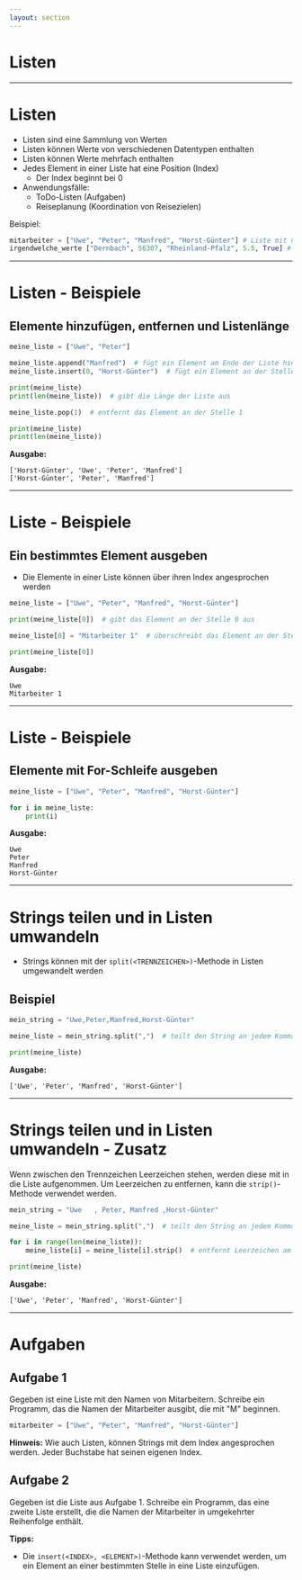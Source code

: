 ```yaml
---
layout: section
---
```


# Listen

---

# Listen

- Listen sind eine Sammlung von Werten
- Listen können Werte von verschiedenen Datentypen enthalten
- Listen können Werte mehrfach enthalten
- Jedes Element in einer Liste hat eine Position (Index)
  - Der Index beginnt bei 0
- Anwendungsfälle:
  - ToDo-Listen (Aufgaben)
  - Reiseplanung (Koordination von Reisezielen)

Beispiel:

```python
mitarbeiter = ["Uwe", "Peter", "Manfred", "Horst-Günter"] # Liste mit nur Strings
irgendwelche_werte ["Dernbach", 56307, "Rheinland-Pfalz", 5.5, True] # Liste mit verschiedenen Datentypen
```

---

# Listen - Beispiele

## Elemente hinzufügen, entfernen und Listenlänge

```python
meine_liste = ["Uwe", "Peter"]

meine_liste.append("Manfred")  # fügt ein Element am Ende der Liste hinzu
meine_liste.insert(0, "Horst-Günter")  # fügt ein Element an der Stelle 0 ein

print(meine_liste)
print(len(meine_liste))  # gibt die Länge der Liste aus

meine_liste.pop(1)  # entfernt das Element an der Stelle 1

print(meine_liste)
print(len(meine_liste))
```

**Ausgabe:**

```text
['Horst-Günter', 'Uwe', 'Peter', 'Manfred']
['Horst-Günter', 'Peter', 'Manfred']
```

---

# Liste - Beispiele

## Ein bestimmtes Element ausgeben

- Die Elemente in einer Liste können über ihren Index angesprochen werden

```python
meine_liste = ["Uwe", "Peter", "Manfred", "Horst-Günter"]

print(meine_liste[0])  # gibt das Element an der Stelle 0 aus

meine_liste[0] = "Mitarbeiter 1"  # überschreibt das Element an der Stelle 0

print(meine_liste[0])
```

**Ausgabe:**

```
Uwe
Mitarbeiter 1
```

---

# Liste - Beispiele

## Elemente mit For-Schleife ausgeben

```python
meine_liste = ["Uwe", "Peter", "Manfred", "Horst-Günter"]

for i in meine_liste:
    print(i)
```

**Ausgabe:**

```
Uwe
Peter
Manfred
Horst-Günter
```

---

# Strings teilen und in Listen umwandeln

- Strings können mit der `split(<TRENNZEICHEN>)`-Methode in Listen umgewandelt werden

## Beispiel

```python
mein_string = "Uwe,Peter,Manfred,Horst-Günter"

meine_liste = mein_string.split(",")  # teilt den String an jedem Komma

print(meine_liste)
```

**Ausgabe:**

```
['Uwe', 'Peter', 'Manfred', 'Horst-Günter']
```

---

# Strings teilen und in Listen umwandeln - Zusatz

Wenn zwischen den Trennzeichen Leerzeichen stehen, werden diese mit in die Liste aufgenommen.
Um Leerzeichen zu entfernen, kann die `strip()`-Methode verwendet werden.

```python
mein_string = "Uwe   , Peter, Manfred ,Horst-Günter"

meine_liste = mein_string.split(",")  # teilt den String an jedem Komma

for i in range(len(meine_liste)):
    meine_liste[i] = meine_liste[i].strip()  # entfernt Leerzeichen am Anfang und Ende

print(meine_liste)
```

**Ausgabe:**

```
['Uwe', 'Peter', 'Manfred', 'Horst-Günter']
```

---

# Aufgaben

## Aufgabe 1

Gegeben ist eine Liste mit den Namen von Mitarbeitern. Schreibe ein Programm, das die Namen der Mitarbeiter ausgibt, die mit "M" beginnen.

```python
mitarbeiter = ["Uwe", "Peter", "Manfred", "Horst-Günter"]
```

**Hinweis:** Wie auch Listen, können Strings mit dem Index angesprochen werden. Jeder Buchstabe hat seinen eigenen Index.

## Aufgabe 2

Gegeben ist die Liste aus Aufgabe 1. Schreibe ein Programm, das eine zweite Liste erstellt, die die Namen der Mitarbeiter in umgekehrter Reihenfolge enthält.

**Tipps:**

- Die `insert(<INDEX>, <ELEMENT>)`-Methode kann verwendet werden, um ein Element an einer bestimmten Stelle in eine Liste einzufügen.
